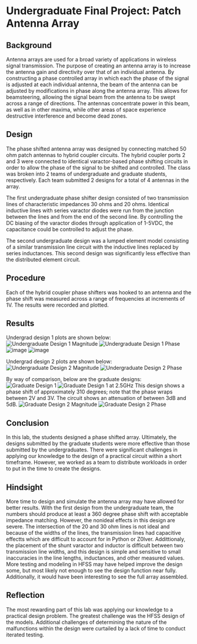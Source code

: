 # Undergraduate Final Project: Patch Antenna Array

## Background

Antenna arrays are used for a broad variety of applications in wireless signal transmission.  The purpose of creating an antenna array is to increase the antenna gain and directivity over that of an individual antenna.  By constructing a phase controlled array in which each the phase of the signal is adjusted at each individual antenna, the beam of the antenna can be adjusted by modifications in phase along the antenna array.  This allows for beamsteering, allowing the signal beam from the antenna to be swept across a range of directions.  The antennas concentrate power in this beam, as well as in other maxima, while other areas of space experience destructive interference and become dead zones.

## Design

The phase shifted antenna array was designed by connecting matched 50 ohm patch antennas to hybrid coupler circuits.  The hybrid coupler ports 2 and 3 were connected to identical varactor-based phase shifting circuits in order to allow the phase of the signal to be shifted and controlled.  The class was broken into 2 teams of undergraduate and graduate students, respectively.  Each team submitted 2 designs for a total of 4 antennas in the array.

The first undergraduate phase shifter design consisted of two transmission lines of characteristic impedances 30 ohms and 20 ohms.  Identical inductive lines with series varactor diodes were run from the junction between the lines and from the end of the second line.  By controlling the DC biasing of the varactor diodes through application of 1-5VDC, the  capacitance could be controlled to adjust the phase.

The second undergraduate design was a lumped element model consisting of a similar transmission line circuit with the inductive lines replaced by series inductances.  This second design was significantly less effective than the distributed element circuit.

## Procedure

Each of the hybrid coupler phase shifters was hooked to an antenna and the phase shift was measured across a range of frequencies at increments of 1V.  The results were recorded and plotted.

## Results

Undergrad design 1 plots are shown below:
![Undergraduate Design 1 Magnitude](https://github.com/CourseReps/ECEN452-Spring2016/blob/master/FINAL_PROJECT/Undergrad/Design1/Undergrad_Design1_Mag_Freq.png)
![Undergraduate Design 1 Phase](https://github.com/CourseReps/ECEN452-Spring2016/blob/master/FINAL_PROJECT/Undergrad/Design1/Undergrad_Design1_Phase_Freq.png)
![image](https://github.com/CourseReps/ECEN452-Spring2016/blob/master/FINAL_PROJECT/Undergrad/Design1/Undergrad_Design1_Mag.png)
![image](https://github.com/CourseReps/ECEN452-Spring2016/blob/master/FINAL_PROJECT/Undergrad/Design1/Undergrad_Design1_Phase.png)

Undergrad design 2 plots are shown below:
![Undergraduate Design 2 Magnitude](https://github.com/CourseReps/ECEN452-Spring2016/blob/master/FINAL_PROJECT/Undergrad/Design2/Undergrad_Design2_Mag_Freq.png)
![Undergraduate Design 2 Phase](https://github.com/CourseReps/ECEN452-Spring2016/blob/master/FINAL_PROJECT/Undergrad/Design2/Undergrad_Design2_Phase_Freq.png)

By way of comparison, below are the graduate designs:
![Graduate Design 1](https://github.com/CourseReps/ECEN452-Spring2016/blob/master/FINAL_PROJECT/Graduate/Design1/Graduate1_Plot.png)
![Graduate Design 1 at 2.5GHz](https://github.com/CourseReps/ECEN452-Spring2016/blob/master/FINAL_PROJECT/Graduate/Design1/Graduate1_Plot_2.5GHz.png)
This design shows a phase shift of approximately 310 degrees; note that the phase wraps between 2V and 3V.  The circuit shows an attenuation of between 3dB and 5dB.
![Graduate Design 2 Magnitude](https://github.com/CourseReps/ECEN452-Spring2016/blob/master/FINAL_PROJECT/Graduate/Design2/Graduate2_Magnitude.png)
![Graduate Design 2 Phase](https://github.com/CourseReps/ECEN452-Spring2016/blob/master/FINAL_PROJECT/Graduate/Design2/Graduate2_Phase.png)


## Conclusion

In this lab, the students designed a phase shifted array.  Ultimately, the designs submitted by the graduate students were more effective than those submitted by the undergraduates.  There were significant challenges in applying our knowledge to the design of a practical circuit within a short timeframe.  However, we worked as a team to distribute workloads in order to put in the time to create the designs.

## Hindsight

More time to design and simulate the antenna array may have allowed for better results.  With the first design from the undergraduate team, the numbers should produce at least a 360 degree phase shift with acceptable impedance matching. However, the nonideal effects in this design are severe. The intersection of the 20 and 30 ohm lines is not ideal and because of the widths of the lines, the transmission lines had capacitive effectts which are difficult to account for in Python or Z0lver. Addittionaly, the placement of the shunt varactor and inductor is difficult between two transmission line widths, and this design is simple and sensitive to small inaccuracies in the line lengths, inductances, and other measured values. More testing and modeling in HFSS may have helped improve the design some, but most likely not enough to see the design function near fully. Additionally, it would have been interesting to see the full array assembled.

## Reflection

The most rewarding part of this lab was applying our knowledge to a practical design problem.  The greatest challenge was the HFSS design of the models.  Additional challenges of determining the nature of the malfunctions within the design were curtailed by a lack of time to conduct iterated testing.

